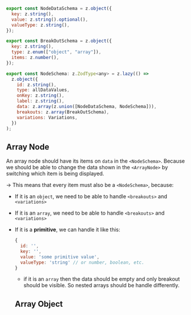 ```js
export const NodeDataSchema = z.object({
  key: z.string(),
  value: z.string().optional(),
  valueType: z.string(),
});

export const BreakOutSchema = z.object({
  key: z.string(),
  type: z.enum(["object", "array"]),
  items: z.number(),
});

export const NodeSchema: z.ZodType<any> = z.lazy(() =>
  z.object({
    id: z.string(),
    type: allDataValues,
    onKey: z.string(),
    label: z.string(),
    data: z.array(z.union([NodeDataSchema, NodeSchema])),
    breakouts: z.array(BreakOutSchema),
    variations: Variations,
  })
);
```

## Array Node

An array node should have its items on `data` in the `<NodeSchema>`.
Because we should be able to change the data shown in the `<ArrayNode>` by switching which item is being displayed.

→ This means that every item must also be a `<NodeSchema>`, because:

- If it is an `object`, we need to be able to handle `<breakouts>` and `<variations>`
- If it is an `array`, we need to be able to handle `<breakouts>` and `<variations>`
- If it is a **primitive**, we can handle it like this:

  ```js
  {
    id: '',
    key: '',
    value: 'some primitive value',
    valueType: 'string' // or number, boolean, etc.
  }
  ```

  - if it is an `array` then the data should be empty and only breakout should be visible. So nested arrays should be handle differently.

  ## Array Object
